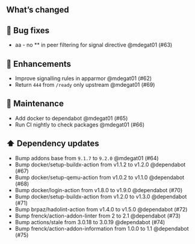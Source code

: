 ## What’s changed
## 🐛 Bug fixes

- aa - no ** in peer filtering for signal directive @mdegat01 (#63)

## 🚀 Enhancements

- Improve signalling rules in apparmor @mdegat01 (#62)
- Return `444` from `/ready` only upstream @mdegat01 (#69)

## 🧰 Maintenance

- Add docker to dependabot @mdegat01 (#65)
- Run CI nightly to check packages @mdegat01 (#66)

## ⬆️ Dependency updates

- Bump addons base from `9.1.7` to `9.2.0` @mdegat01 (#64)
- Bump docker/setup-buildx-action from v1.1.2 to v1.2.0 @dependabot (#67)
- Bump docker/setup-qemu-action from v1.0.2 to v1.1.0 @dependabot (#68)
- Bump docker/login-action from v1.8.0 to v1.9.0 @dependabot (#70)
- Bump docker/setup-buildx-action from v1.2.0 to v1.3.0 @dependabot (#71)
- Bump brpaz/hadolint-action from v1.4.0 to v1.5.0 @dependabot (#72)
- Bump frenck/action-addon-linter from 2 to 2.1 @dependabot (#73)
- Bump actions/stale from 3.0.18 to 3.0.19 @dependabot (#74)
- Bump frenck/action-addon-information from 1.0.0 to 1.1 @dependabot (#75)